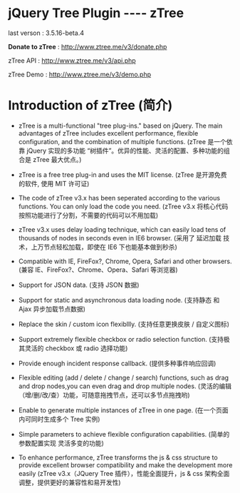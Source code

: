 jQuery Tree Plugin ---- zTree  
============
last verson :  3.5.16-beta.4


**Donate to zTree** : http://www.ztree.me/v3/donate.php


zTree API : http://www.ztree.me/v3/api.php


zTree Demo : http://www.ztree.me/v3/demo.php


Introduction of zTree (简介)
============
* zTree is a multi-functional "tree plug-ins." based on jQuery. The main advantages of zTree includes excellent performance, flexible configuration, and the combination of multiple functions.
(zTree 是一个依靠 jQuery 实现的多功能 “树插件”。优异的性能、灵活的配置、多种功能的组合是 zTree 最大优点。)

* zTree is a free tree plug-in and uses the MIT license. 
(zTree 是开源免费的软件, 使用 MIT 许可证)

* The code of zTree v3.x has been seperated according to the various functions. You can only load the code you need. 
(zTree v3.x 将核心代码按照功能进行了分割，不需要的代码可以不用加载)
* zTree v3.x uses delay loading technique, which can easily load tens of thousands of nodes in seconds even in IE6 browser. 
(采用了 延迟加载 技术，上万节点轻松加载，即使在 IE6 下也能基本做到秒杀)
* Compatible with IE, FireFox?, Chrome, Opera, Safari and other browsers. 
(兼容 IE、FireFox?、Chrome、Opera、Safari 等浏览器)
* Support for JSON data. 
(支持 JSON 数据)
* Support for static and asynchronous data loading node. 
(支持静态 和 Ajax 异步加载节点数据)
* Replace the skin / custom icon flexibllly. 
(支持任意更换皮肤 / 自定义图标)
* Support extremely flexible checkbox or radio selection function. 
(支持极其灵活的 checkbox 或 radio 选择功能)
* Provide enough incident response callback. 
(提供多种事件响应回调)
* Flexible editing (add / delete / change / search) functions, such as drag and drop nodes,you can even drag and drop multiple nodes. 
(灵活的编辑（增/删/改/查）功能，可随意拖拽节点，还可以多节点拖拽哟)
* Enable to generate multiple instances of zTree in one page. 
(在一个页面内可同时生成多个 Tree 实例)
* Simple parameters to achieve flexible configuration capabilities. 
(简单的参数配置实现 灵活多变的功能)
* To enhance performance, zTree transforms the js & css structure to provide excellent browser compatibility and make the development more easily
(zTree v3.x（JQuery Tree 插件），性能全面提升，js & css 架构全面调整，提供更好的兼容性和易开发性)


